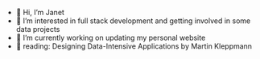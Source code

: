 - 👋 Hi, I’m Janet
- 👀 I’m interested in full stack development and getting involved in some data projects
- 🌱 I’m currently working on updating my personal website 
- 📖 reading: Designing Data-Intensive Applications by Martin Kleppmann

<!---
JViCor/JViCor is a ✨ special ✨ repository because its `README.md` (this file) appears on your GitHub profile.
You can click the Preview link to take a look at your changes.
--->
